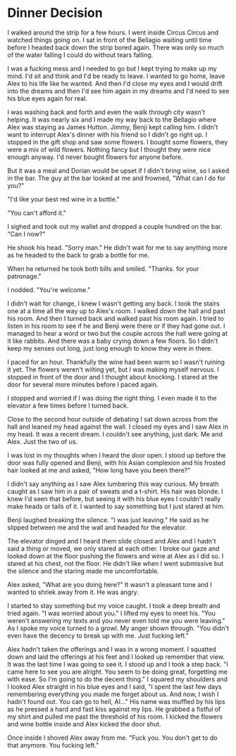 # Dinner Decision
I walked around the strip for a few hours.  I went inside Circus Circus and watched things going on.  I sat in front of the Bellagio waiting until time before I headed back down the strip bored again.  There was only so much of the water falling I could do without tears falling.  

I was a fucking mess and I needed to go but I kept trying to make up my mind.  I'd sit and think and I'd be ready to leave.  I wanted to go home, leave Alex to his life like he wanted.  And then I'd close my eyes and I would drift into the dreams and then I'd see him again in my dreams and I'd need to see his blue eyes again for real.

I was washing back and forth and even the walk through city wasn't helping.  It was nearly six and I made my way back to the Bellagio where Alex was staying as James Hutton.  Jimmy, Benji kept calling him.  I didn't want to interrupt Alex's dinner with his friend so I didn't go right up.  I stopped in the gift shop and saw some flowers.  I bought some flowers, they were a mix of wild flowers.  Nothing fancy but I thought they were nice enough anyway.  I'd never bought flowers for anyone before.  

But it was a meal and Dorian would be upset if I didn't bring wine, so I asked in the bar.  The guy at the bar looked at me and frowned, "What can I do for you?"

"I'd like your best red wine in a bottle."

"You can't afford it."

I sighed and took out my wallet and dropped a couple hundred on the bar.  "Can I now?"

He shook his head.  "Sorry man."  He didn't wait for me to say anything more as he headed to the back to grab a bottle for me.  

When he returned he took both bills and smiled.  "Thanks. for your patronage."

I nodded.  "You're welcome."

I didn't wait for change, I knew I wasn't getting any back.  I took the stairs one at a time all the way up to Alex's room.  I walked down the hall and past his room.  And then I turned back and walked past his room again.  I tried to listen in his room to see if he and Benji were there or if they had gone out.  I managed to hear a word or two but the couple across the hall were going at it like rabbits.  And there was a baby crying down a few floors.  So I didn't keep my senses out long, just long enough to know they were in there.  

I paced for an hour.  Thankfully the wine had been warm so I wasn't ruining it yet.  The flowers weren't wilting yet, but I was making myself nervous.  I stopped in front of the door and I thought about knocking.  I stared at the door for several more minutes before I paced again.  

I stopped and worried if I was doing the right thing.  I even made it to the elevator a few times before I turned back.  

Close to the second hour outside of debating I sat down across from the hall and leaned my head against the wall.  I closed my eyes and I saw Alex in my head.  It was a recent dream.  I couldn't see anything, just dark.  Me and Alex.  Just the two of us.

I was lost in my thoughts when I heard the door open.  I stood up before the door was fully opened and Benji, with his Asian complexion and his frosted hair looked at me and asked, "How long have you been there?"

I didn't say anything as I saw Alex lumbering this way curious.  My breath caught as I saw him in a pair of sweats and a t-shirt.  His hair was blonde.  I knew I'd seen that before, but seeing it with his blue eyes I couldn't really make heads or tails of it.  I wanted to say something but I just stared at him.  

Benji laughed breaking the silence.  "I was just leaving."  He said as he slipped between me and the wall and headed for the elevator.  

The elevator dinged and I heard them slide closed and Alex and I hadn't said a thing or moved, we only stared at each other.  I broke our gaze and looked down at the floor pushing the flowers and wine at Alex as I did so.  I stared at his chest, not the floor.  He didn't like when I went submissive but the silence and the staring made me uncomfortable.

Alex asked, "What are you doing here?"  It wasn't a pleasant tone and I wanted to shriek away from it.  He was angry.

I started to stay something but my voice caught.  I took a deep breath and tried again.  "I was worried about you."  I lifted my eyes to meet his.  "You weren't answering my texts and you never even told me you were leaving."  As I spoke my voice turned to a growl.  My anger shown through.  "You didn't even have the decency to break up with me.  Just fucking left."

Alex hadn't taken the offerings and I was in a wrong moment.  I squatted down and laid the offerings at his feet and I looked up remember that view.  It was the last time I was going to see it.  I stood up and I took a step back.  "I came here to see you are alright.  You seem to be doing great, forgetting me with ease.  So I'm going to do the decent thing."  I squared my shoulders and I looked Alex straight in his blue eyes and I said, "I spent the last few days remembering everything you made me forget about us.  And now, I wish I hadn't found out.  You can go to hell, Al..."  His name was muffled by his lips as he pressed a hard and fast kiss against my lips.  He grabbed a fistful of my shirt and pulled me past the threshold of his room.  I kicked the flowers and wine bottle inside and Alex kicked the door shut.

Once inside I shoved Alex away from me.  "Fuck you.  You don't get to do that anymore.  You fucking left."


<!--stackedit_data:
eyJoaXN0b3J5IjpbLTk4NTg1Nzg3NiwyNTU3MjA4MzUsLTUyMT
A3MjYzMywxODI2NzAwMDUxLDEzOTE2NjExMjIsLTIxMTY3MTA2
NjgsLTEyNTY4MjI1NywxMDU3ODg4Njc1LC0xMjYzNDc1MTMsOD
kzMzk2MTQxLC0yMDEzODc2NzI3LDkyODgwNjkyLC0xMTUyNjI1
OTkzLC0xMTc3NzYxMjcxXX0=
-->